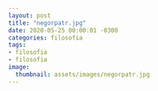 ```yaml
---
layout: post
title: "negorpatr.jpg"
date: 2020-05-25 00:00:01 -0300
categories: filosofia
tags:
- filosofia
- filosofia
image: 
  thumbnail: assets/images/negorpatr.jpg
---
```

